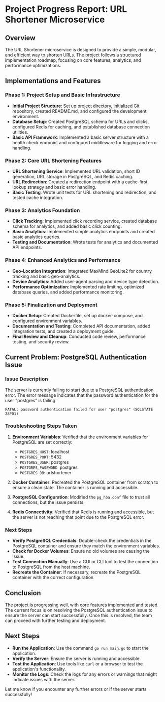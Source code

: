 # Project Progress Report: URL Shortener Microservice

## Overview
The URL Shortener microservice is designed to provide a simple, modular, and efficient way to shorten URLs. The project follows a structured implementation roadmap, focusing on core features, analytics, and performance optimizations.

## Implementations and Features

### Phase 1: Project Setup and Basic Infrastructure
- **Initial Project Structure**: Set up project directory, initialized Git repository, created README.md, and configured the development environment.
- **Database Setup**: Created PostgreSQL schema for URLs and clicks, configured Redis for caching, and established database connection utilities.
- **Basic API Framework**: Implemented a basic server structure with a health check endpoint and configured middleware for logging and error handling.

### Phase 2: Core URL Shortening Features
- **URL Shortening Service**: Implemented URL validation, short ID generation, URL storage in PostgreSQL, and Redis caching.
- **URL Redirection**: Created a redirection endpoint with a cache-first lookup strategy and basic error handling.
- **Basic Testing**: Wrote unit tests for URL shortening and redirection, and tested cache integration.

### Phase 3: Analytics Foundation
- **Click Tracking**: Implemented click recording service, created database schema for analytics, and added basic click counting.
- **Basic Analytics**: Implemented simple analytics endpoints and created basic analytics queries.
- **Testing and Documentation**: Wrote tests for analytics and documented API endpoints.

### Phase 4: Enhanced Analytics and Performance
- **Geo-Location Integration**: Integrated MaxMind GeoLite2 for country tracking and basic geo-analytics.
- **Device Analytics**: Added user-agent parsing and device type detection.
- **Performance Optimization**: Implemented rate limiting, optimized database queries, and added performance monitoring.

### Phase 5: Finalization and Deployment
- **Docker Setup**: Created Dockerfile, set up docker-compose, and configured environment variables.
- **Documentation and Testing**: Completed API documentation, added integration tests, and created a deployment guide.
- **Final Review and Cleanup**: Conducted code review, performance testing, and security review.

## Current Problem: PostgreSQL Authentication Issue

### Issue Description
The server is currently failing to start due to a PostgreSQL authentication error. The error message indicates that the password authentication for the user "postgres" is failing:

```
FATAL: password authentication failed for user "postgres" (SQLSTATE 28P01)
```

### Troubleshooting Steps Taken
1. **Environment Variables**: Verified that the environment variables for PostgreSQL are set correctly:
   - `POSTGRES_HOST`: localhost
   - `POSTGRES_PORT`: 5432
   - `POSTGRES_USER`: postgres
   - `POSTGRES_PASSWORD`: postgres
   - `POSTGRES_DB`: urlshortener

2. **Docker Container**: Recreated the PostgreSQL container from scratch to ensure a clean state. The container is running and accessible.

3. **PostgreSQL Configuration**: Modified the `pg_hba.conf` file to trust all connections, but the issue persists.

4. **Redis Connectivity**: Verified that Redis is running and accessible, but the server is not reaching that point due to the PostgreSQL error.

### Next Steps
- **Verify PostgreSQL Credentials**: Double-check the credentials in the PostgreSQL container and ensure they match the environment variables.
- **Check for Docker Volumes**: Ensure no old volumes are causing the issue.
- **Test Connection Manually**: Use a GUI or CLI tool to test the connection to PostgreSQL from the host machine.
- **Recreate the Container**: If necessary, recreate the PostgreSQL container with the correct configuration.

## Conclusion
The project is progressing well, with core features implemented and tested. The current focus is on resolving the PostgreSQL authentication issue to ensure the server can start successfully. Once this is resolved, the team can proceed with further testing and deployment. 

## Next Steps
- **Run the Application**: Use the command `go run main.go` to start the application.
- **Verify the Server**: Ensure the server is running and accessible.
- **Test the Application**: Use tools like `curl` or a browser to test the application's functionality.
- **Monitor the Logs**: Check the logs for any errors or warnings that might indicate issues with the server.

Let me know if you encounter any further errors or if the server starts successfully! 
